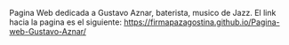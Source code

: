 Pagina Web dedicada a Gustavo Aznar, baterista, musico de Jazz.
El link hacia la pagina es el siguiente:
https://firmapazagostina.github.io/Pagina-web-Gustavo-Aznar/

